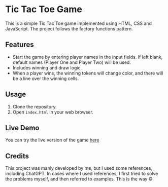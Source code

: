 # Tic Tac Toe Game

This is a simple Tic Tac Toe game implemented using HTML, CSS and JavaScript. The project follows the factory functions pattern.

## Features

- Start the game by entering player names in the input fields. If left blank, default names (Player One and Player Two) will be used.
- Includes winning and draw logic.
- When a player wins, the winning tokens will change color, and there will be a line over the winning cells.

## Usage

1. Clone the repository.
2. Open `index.html` in your web browser.

## Live Demo

You can try the live version of the game [here](https://beqarion.github.io/TOP-Tictactoe/)

## Credits

This project was manly developed by me, but I used some references, including ChatGPT. In cases where I used references, I first tried to solve the problems myself, and then referred to examples. This is the way ©
